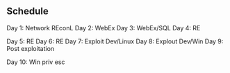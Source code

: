 ## Schedule

Day 1: Network REconL 
Day 2: WebEx
Day 3: WebEx/SQL
Day 4: RE

Day 5: RE
Day 6: RE
Day 7: Exploit Dev/Linux
Day 8: Explout Dev/Win
Day 9: Post exploitation

Day 10: Win priv esc


